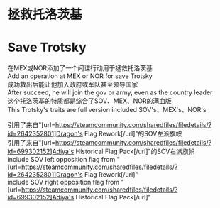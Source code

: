 # 拯救托洛茨基
# Save Trotsky

在MEX或NOR添加了一个间谍行动用于拯救托洛茨基  
Add an operation at MEX or NOR for save Trotsky  
成功救出后能让他加入政府或军队甚至领导国家  
After succeed, he will join the gov or army, even as the country leader  
这个托洛茨基的特质都是综合了SOV、MEX、NOR的满血版  
This Trotsky's traits are full version included SOV's、MEX's、NOR's  

引用了来自"[url=https://steamcommunity.com/sharedfiles/filedetails/?id=2642352801]Dragon's Flag Rework[/url]"的SOV左派旗帜  
引用了来自"[url=https://steamcommunity.com/sharedfiles/filedetails/?id=699302152]Adiya's Historical Flag Pack[/url]"的SOV右派旗帜  
include SOV left opposition flag from "[url=https://steamcommunity.com/sharedfiles/filedetails/?id=2642352801]Dragon's Flag Rework[/url]"  
include SOV right opposition flag from "[url=https://steamcommunity.com/sharedfiles/filedetails/?id=699302152]Adiya's Historical Flag Pack[/url]"  